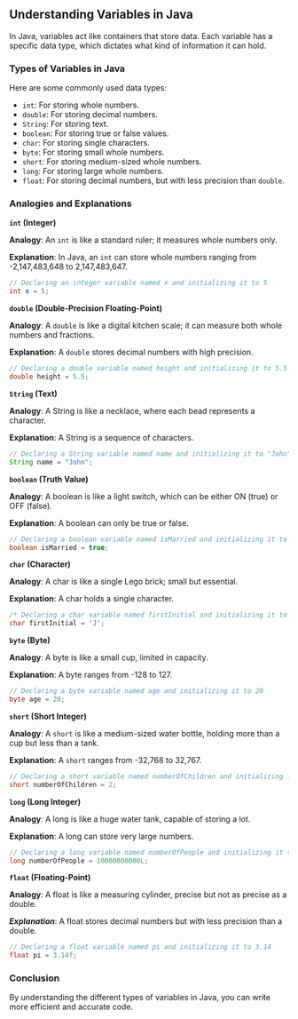 ## Understanding Variables in Java

In Java, variables act like containers that store data. Each variable has a specific data type, which dictates what kind of information it can hold.

### Types of Variables in Java

Here are some commonly used data types:

* `int`: For storing whole numbers.
* `double`: For storing decimal numbers.
* `String`: For storing text.
* `boolean`: For storing true or false values.
* `char`: For storing single characters.
* `byte`: For storing small whole numbers.
* `short`: For storing medium-sized whole numbers.
* `long`: For storing large whole numbers.
* `float`: For storing decimal numbers, but with less precision than `double`.

### Analogies and Explanations

**`int` (Integer)**

**Analogy**: An `int` is like a standard ruler; it measures whole numbers only.

**Explanation**: In Java, an `int` can store whole numbers ranging from -2,147,483,648 to 2,147,483,647.

```java
// Declaring an integer variable named x and initializing it to 5
int x = 5; 
```

**`double` (Double-Precision Floating-Point)**

**Analogy**: A `double` is like a digital kitchen scale; it can measure both whole numbers and fractions.

**Explanation**: A `double` stores decimal numbers with high precision.

```java
// Declaring a double variable named height and initializing it to 5.5
double height = 5.5; 
```



**`String` (Text)**

**Analogy**: A String is like a necklace, where each bead represents a character.

**Explanation**: A String is a sequence of characters.

```java
// Declaring a String variable named name and initializing it to "John"
String name = "John"; 
```




**`boolean` (Truth Value)**

**Analogy**: A boolean is like a light switch, which can be either ON (true) or OFF (false).

**Explanation**: A boolean can only be true or false.

```java
// Declaring a boolean variable named isMarried and initializing it to true
boolean isMarried = true; 
```


**`char` (Character)**

**Analogy**: A char is like a single Lego brick; small but essential.

**Explanation**: A char holds a single character.

```java
/* Declaring a char variable named firstInitial and initializing it to 'J'*/
char firstInitial = 'J'; 
```

**`byte` (Byte)**

**Analogy**: A byte is like a small cup, limited in capacity.

**Explanation**: A byte ranges from -128 to 127.



```java
// Declaring a byte variable named age and initializing it to 20
byte age = 20; 
```

**`short` (Short Integer)**

**Analogy**: A `short` is like a medium-sized water bottle, holding more than a cup but less than a tank.

**Explanation**: A `short` ranges from -32,768 to 32,767.

```java
// Declaring a short variable named numberOfChildren and initializing it to 2
short numberOfChildren = 2; 
```



**`long` (Long Integer)**

**Analogy**: A long is like a huge water tank, capable of storing a lot.

**Explanation**: A long can store very large numbers.

```java
// Declaring a long variable named numberOfPeople and initializing it to 10 billion
long numberOfPeople = 10000000000L; 
```


**`float` (Floating-Point)**

**Analogy**: A float is like a measuring cylinder, precise but not as precise as a double.

***Explanation***: A float stores decimal numbers but with less precision than a double.

```java
// Declaring a float variable named pi and initializing it to 3.14
float pi = 3.14f; 
```


### Conclusion

By understanding the different types of variables in Java, you can write more efficient and accurate code.




